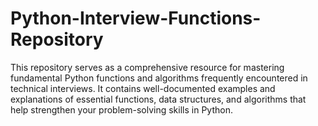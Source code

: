# Python-Interview-Functions-Repository
This repository serves as a comprehensive resource for mastering fundamental Python functions and algorithms frequently encountered in technical interviews. It contains well-documented examples and explanations of essential functions, data structures, and algorithms that help strengthen your problem-solving skills in Python.
